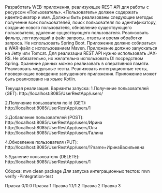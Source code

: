 Разработать WEB-приложения, реализующее REST API для работы с ресурсом «Пользователь». «Пользователь» должен содержать идентификатор и имя. Должны быть реализованы следующие методы: получение всех пользователей, поиск пользователя по идентификатору, создание нового пользователя, обновление существующего пользователя, удаление существующего пользователя. Реализовать фильтр, логгирующий в файл запросы, ответы и время обработки запроса.
Не использовать Spring Boot.
Приложение должно собираться в WAR-файл с использованием Maven.
Приложение должно запускаться на Jetty или Tomcat.
Для реализации REST API нужно использовать JAX-RS.
Не обязательно, но желательно использовать DI посредством Spring.
Хранение данных можно реализовать в оперативной памяти.
Реализовать модульные тесты.
Реализовать интеграционные тесты, проверяющие поведение запущенного приложения.
Приложение может быть реализовано на языке Kotlin.

Текущая реализация.
Варианты запуска:
1.Получение пользователей (GET):
http://localhost:8085/UserRestApp/users/

2.Получение пользователя по id (GET):
http://localhost:8085/UserRestApp/users/1

3.Добавление пользователей (POST):
http://localhost:8085/UserRestApp/users/Ирина
http://localhost:8085/UserRestApp/users/Оля
http://localhost:8085/UserRestApp/users/Галина

4.Обновление пользователя (PUT):
http://localhost:8085/UserRestApp/users/1?name=ИринаВасильевна

5.Удаление пользователя (DELETE):
http://localhost:8085/UserRestApp/users/1

Сборка: mvn clean package
Для запуска интеграционных тестов: mvn verify -Pintegration-test

Правка 0/0.0
Правка 1
Правка 1.1/1.2
Правка 2
Правка 3